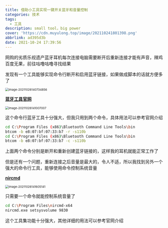 ```yaml
---
title: 借助小工具实现一键开关蓝牙和音量控制
categories: 技术
tags:
  - 工具
description: small tool，big power
cover: 'https://cdn.muyulong.top/image/202110241801398.png'
abbrlink: ad395d3b
date: 2021-10-24 17:39:56
---
```


网购的劣质乐视遗产蓝牙耳机每次连接电脑需要断开后重新连接才能有声音，辣鸡百度无果，前往咕噜咕噜寻找结果

发现有一个工具能够实现命令行断开和启用蓝牙链接，如果做成脚本的话就方便多了

<img src="https://cdn.muyulong.top/image/202110261407954.png" alt="image-20211026140734856" style="zoom:67%;" />

[**蓝牙工具官网**](https://bluetoothinstaller.com/bluetooth-command-line-tools)

<img src="https://cdn.muyulong.top/image/202110261410066.png" alt="image-20211026141007007" style="zoom:67%;" />

这个命令行蓝牙工具十分强大，但我只用到两个命令，具体用法可以参考官网介绍

```bash
cd C:\Program Files (x86)\Bluetooth Command Line Tools\bin
btcom -b e8:07:bf:07:33:b7 -r -s110b
cd C:\Program Files (x86)\Bluetooth Command Line Tools\bin
btcom -b e8:07:bf:07:33:b7 -c -s110b
```

上面两个命令分别是断开和重新创建蓝牙链接的，这样我的耳机就能正常工作了

但是还有一个问题，重新连接之后音量是最大的，令人不适，所以我找到另外一个强大的命令行工具，能够使用命令控制系统音量

[**nircmd**](https://www.nirsoft.net/utils/nircmd.html)

<img src="https://cdn.muyulong.top/image/202110261416232.png" alt="image-20211026141605141" style="zoom:67%;" />

只需要一个命令就能控制系统音量了

```bash
cd C:\Program Files\nircmd-x64
nircmd.exe setsysvolume 9830
```

这个工具集功能十分强大，其他详细的用法可以参考官网介绍
